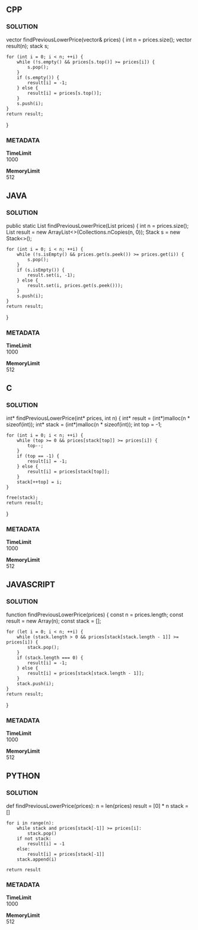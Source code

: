 ## CPP

### SOLUTION

vector<int> findPreviousLowerPrice(vector<int>& prices) {
    int n = prices.size();
    vector<int> result(n);
    stack<int> s; 

    for (int i = 0; i < n; ++i) {
        while (!s.empty() && prices[s.top()] >= prices[i]) {
            s.pop();
        }
        if (s.empty()) {
            result[i] = -1;
        } else {
            result[i] = prices[s.top()];
        }
        s.push(i);
    }
    return result;
}

### METADATA

**TimeLimit**  
1000  

**MemoryLimit**  
512  


## JAVA

### SOLUTION

public static List<Integer> findPreviousLowerPrice(List<Integer> prices) {
    int n = prices.size();
    List<Integer> result = new ArrayList<>(Collections.nCopies(n, 0));
    Stack<Integer> s = new Stack<>();

    for (int i = 0; i < n; ++i) {
        while (!s.isEmpty() && prices.get(s.peek()) >= prices.get(i)) {
            s.pop();
        }
        if (s.isEmpty()) {
            result.set(i, -1);
        } else {
            result.set(i, prices.get(s.peek()));
        }
        s.push(i);
    }
    return result;
}

### METADATA

**TimeLimit**  
1000  

**MemoryLimit**  
512  



## C

### SOLUTION

int* findPreviousLowerPrice(int* prices, int n) {
    int* result = (int*)malloc(n * sizeof(int));
    int* stack = (int*)malloc(n * sizeof(int));
    int top = -1;

    for (int i = 0; i < n; ++i) {
        while (top >= 0 && prices[stack[top]] >= prices[i]) {
            top--;
        }
        if (top == -1) {
            result[i] = -1;
        } else {
            result[i] = prices[stack[top]];
        }
        stack[++top] = i;
    }

    free(stack);
    return result;
}

### METADATA

**TimeLimit**  
1000  

**MemoryLimit**  
512  



## JAVASCRIPT

### SOLUTION

function findPreviousLowerPrice(prices) {
    const n = prices.length;
    const result = new Array(n);
    const stack = [];

    for (let i = 0; i < n; ++i) {
        while (stack.length > 0 && prices[stack[stack.length - 1]] >= prices[i]) {
            stack.pop();
        }
        if (stack.length === 0) {
            result[i] = -1;
        } else {
            result[i] = prices[stack[stack.length - 1]];
        }
        stack.push(i);
    }
    return result;
}

### METADATA

**TimeLimit**  
1000  

**MemoryLimit**  
512  



## PYTHON

### SOLUTION

def findPreviousLowerPrice(prices):
    n = len(prices)
    result = [0] * n
    stack = []

    for i in range(n):
        while stack and prices[stack[-1]] >= prices[i]:
            stack.pop()
        if not stack:
            result[i] = -1
        else:
            result[i] = prices[stack[-1]]
        stack.append(i)

    return result

### METADATA

**TimeLimit**  
1000  

**MemoryLimit**  
512  